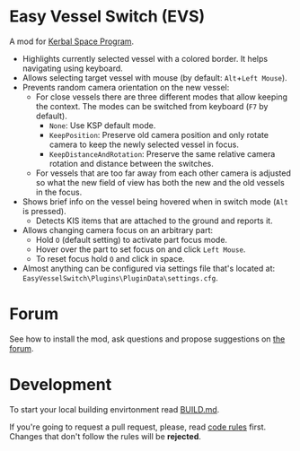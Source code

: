 # Easy Vessel Switch (EVS)

A mod for [Kerbal Space Program](http://www.kerbalspaceprogram.com/).

* Highlights currently selected vessel with a colored border. It helps navigating using keyboard.
* Allows selecting target vessel with mouse (by default: `Alt`+`Left Mouse`).
* Prevents random camera orientation on the new vessel:
  - For close vessels there are three different modes that allow keeping the context. The modes can
    be switched from keyboard (`F7` by default).
    - `None`: Use KSP default mode.
    - `KeepPosition`: Preserve old camera position and only rotate camera to keep the newly
      selected vessel in focus.
    - `KeepDistanceAndRotation`: Preserve the same relative camera rotation and distance between
      the switches.
  - For vessels that are too far away from each other camera is adjusted so what the new field of
    view has both the new and the old vessels in the focus.
* Shows brief info on the vessel being hovered when in switch mode (`Alt` is pressed).
  - Detects KIS items that are attached to the ground and reports it.
* Allows changing camera focus on an arbitrary part:
  - Hold `O` (default setting) to activate part focus mode.
  - Hover over the part to set focus on and click `Left Mouse`.
  - To reset focus hold `O` and click in space.
* Almost anything can be configured via settings file that's located at:
  `EasyVesselSwitch\Plugins\PluginData\settings.cfg`.

# Forum

See how to install the mod, ask questions and propose suggestions on
[the forum](http://forum.kerbalspaceprogram.com/index.php?/topic/141180-12-easy-vessel-switch-evs-v120/).

# Development

To start your local building envirtonment read [BUILD.md](https://github.com/ihsoft/EasyVesselSwitch/blob/master/BUILD.md).

If you're going to request a pull request, please, read [code rules](https://github.com/ihsoft/EasyVesselSwitch/blob/master/Source/README.md) first.
Changes that don't follow the rules will be **rejected**.
